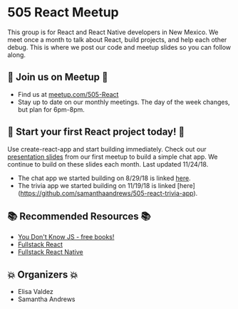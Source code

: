 # 505 React Meetup
This group is for React and React Native developers in New Mexico. We meet once a month to talk about React, build projects, and help each other debug. This is where we post our code and meetup slides so you can follow along.

## :calendar: Join us on Meetup :calendar:
* Find us at [meetup.com/505-React](https://www.meetup.com/505-React/)
* Stay up to date on our monthly meetings. The day of the week changes, but plan for 6pm-8pm.

## :open_file_folder: Start your first React project today! :open_file_folder:
Use create-react-app and start building immediately. Check out our [presentation slides](../master/505-react-slides.pdf) from our first meetup to build a simple chat app. We continue to build on these slides each month. Last updated 11/24/18.

* The chat app we started building on 8/29/18 is linked [here](https://github.com/samanthaandrews/505-react-meetup-chat-app).
* The trivia app we started building on 11/19/18 is linked [here] (https://github.com/samanthaandrews/505-react-trivia-app).

## :books: Recommended Resources :books:
* [You Don't Know JS - free books!](https://github.com/getify/You-Dont-Know-JS/blob/master/README.md)
* [Fullstack React](https://www.fullstackreact.com/)
* [Fullstack React Native](https://www.fullstackreact.com/react-native/)

## :boom: Organizers :boom:
* Elisa Valdez
* Samantha Andrews
